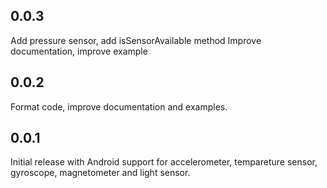 ## 0.0.3
Add pressure sensor, add isSensorAvailable method
Improve documentation, improve example

## 0.0.2
Format code, improve documentation and examples.

## 0.0.1
Initial release with Android support for accelerometer, tempareture sensor,
gyroscope, magnetometer and light sensor.
